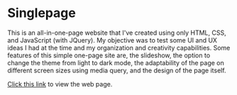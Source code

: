 # Singlepage

This is an all-in-one-page website that I've created using only HTML, CSS, and JavaScript (with JQuery). My objective was to test some UI and UX ideas I had at the time and my organization and creativity capabilities.
Some features of this simple one-page site are, the slideshow, the option to change the theme from light to dark mode, the adaptability of the page on different screen sizes using media query, and the design of the page itself.

[Click this link](https://anaximeno.github.io/Singlepage/) to view the web page.

